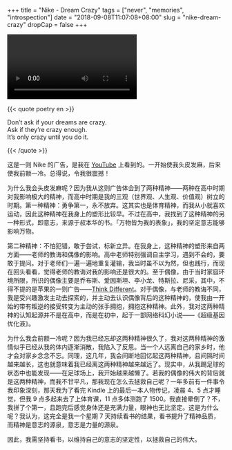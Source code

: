 +++
title = "Nike - Dream Crazy"
tags = ["never", "memories", "introspection"]
date = "2018-09-08T11:07:08+08:00"
slug = "nike-dream-crazy"
dropCap = false
+++

<video src="QmavxN4RALUFQKAFoka3tTpmBTop1izsy78i5tptF1tHjK"></video>

{{< quote poetry en >}}

Don’t ask if your dreams are crazy.  
Ask if they’re crazy enough.  
It’s only crazy until you do it.

{{< /quote >}}

这是一则 Nike 的广告，是我在 [YouTube](https://www.youtube.com/watch?v=E48hHS-5HyM) 上看到的。一开始使我头皮发麻，后来使我前额一冷。总得说，令我很震撼！

为什么我会头皮发麻呢？因为我从这则广告体会到了两种精神——两种在高中时期对我影响极大的精神，而高中时期是我的三观（世界观、人生观、价值观）树立的时期。第一种精神：勇争第一，永不放弃。这其实也是体育精神，而我从小就喜欢运动，因此这种精神在我身上的塑形比较早。不过在高中，我找到了这种精神的另一种形式，即意志，来源于叔本华的书。「万物皆为我的表象」，我的坚定意志能够影响万物。

第二种精神：不怕犯错，敢于尝试，标新立异。在我身上，这种精神的塑形来自两方面——老师的教诲和偶像的影响。高中老师特别强调自主学习，遇到不会的，要敢于提问。对于老师们一遍一遍地重复灌输，我当时虽不以为然，但也践行，而现在回头看看，觉得老师的教诲对我的影响还是很大的。至于偶像，由于当时家庭环境所限，所识的偶像主要是乔布斯、爱因斯坦、李小龙、特斯拉、尼采，其中，不得不提的是苹果的一则广告——[Think Different](https://zh.wikipedia.org/wiki/不同凡想)。对于偶像，与老师的教诲不同，我是受兴趣激发主动去探索的，并主动去认识偶像背后的这种精神的，使我由一开始的带有叛逆的接受转变为主动的张手拥抱，拥抱这种精神。此外，我对这两种精神的认知起源并不是在高中，而是在初中，起于一部网络科幻小说——《超级基因优化液》。

为什么我会前额一冷呢？因为我已经忘却这两种精神很久了，我对这两种精神的激情似乎已经从我的体内逐渐消散，我陷入了反思。当一个人远离自己的家乡时，他才会对家乡念念不忘。同理，这几年，我会间断地回忆起这两种精神，且间隔时间越来越长，这也就意味着我已经离这两种精神越来越远了。现实中，从我踢足球的状态中也能发现——在足球场上，我开始越来越懒了。若我的偶像的伟大的背后就是这两种精神，而我不甘平凡，那我现在怎么去拯救自己呢？一年多前有一件事令我印象深刻，那天我为了看完 Kindle 上的最后一本人物传记，凌晨 4、5 点才睡觉，但我 9 点多起来去了上体育课，11 点多体测跑了 1500。我直接晕倒了？不，我拼了个第一，且跑完后感觉身体还是充满力量，眼神也无比坚定。这是为什么呢？我认为，这完全是我一个星期 7 天持续看书的结果，看书提升了精神品质，而精神是意志的源泉，意志是力量的源泉。

因此，我需坚持看书，以维持自己的意志的坚定性，以拯救自己的伟大。
